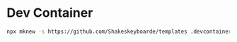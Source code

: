 # Dev Container

```sh
npx mknew -s https://github.com/Shakeskeyboarde/templates .devcontainer .
```